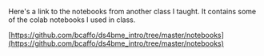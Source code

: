 Here's a link to the notebooks from another class I taught. It contains some of the colab notebooks I used in class.

[https://github.com/bcaffo/ds4bme_intro/tree/master/notebooks](https://github.com/bcaffo/ds4bme_intro/tree/master/notebooks)
